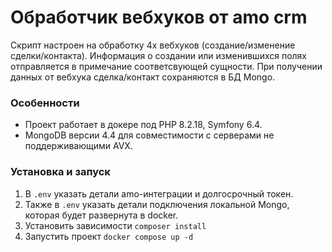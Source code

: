 # Обработчик вебхуков от amo crm
Скрипт настроен на обработку 4х вебхуков (создание/изменение сделки/контакта). 
Информация о создании или изменившихся полях отправляется в примечание соответсвующей сущности. 
При получении данных от вебхука сделка/контакт сохраняются в БД Mongo.

### Особенности
* Проект работает в докере под PHP 8.2.18, Symfony 6.4.
* MongoDB версии 4.4 для совместимости с серверами не поддерживающими AVX. 

### Установка и запуск
1. В `.env` указать детали amo-интеграции и долгосрочный токен.
2. Также в `.env` указать детали подключения локальной Mongo, которая будет развернута в docker.
3. Установить зависимости `composer install`
4. Запустить проект `docker compose up -d`
